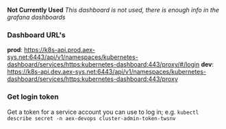 **Not Currently Used**
_This dashboard is not used, there is enough info in the grafana dashboards_


### Dashboard URL's

**prod**: https://k8s-api.prod.aex-sys.net:6443/api/v1/namespaces/kubernetes-dashboard/services/https:kubernetes-dashboard:443/proxy/#/login
**dev**: https://k8s-api.dev.aex-sys.net:6443/api/v1/namespaces/kubernetes-dashboard/services/https:kubernetes-dashboard:443/proxy


### Get login token
Get a token for a service account you can use to log in; e.g.
`kubectl describe secret -n aex-devops cluster-admin-token-twsnv`
